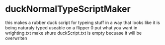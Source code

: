 # duckNormalTypeScriptMaker
this makes a rubber duck script for typeing stuff in a way that looks like it is being naturaly typed  useable on a flipper 0 put what you want in wrighting.txt  make shure duckScript.txt is empty becuase it will be overwriten
